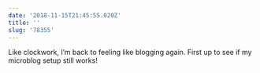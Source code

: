 ```yaml
---
date: '2018-11-15T21:45:55.020Z'
title: ''
slug: '78355'
---
```

Like clockwork, I’m back to feeling like blogging again. First up to see if my microblog setup still works!
